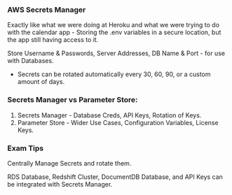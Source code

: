 ### AWS Secrets Manager

Exactly like what we were doing at Heroku and what we were trying to do with the calendar app - Storing the .env variables in a secure location, but the app still having access to it.

Store Username & Passwords, Server Addresses, DB Name & Port - for use with Databases.

- Secrets can be rotated automatically every 30, 60, 90, or a custom amount of days.

### Secrets Manager vs Parameter Store:

1. Secrets Manager - Database Creds, API Keys, Rotation of Keys.
2. Parameter Store - Wider Use Cases, Configuration Variables, License Keys.

### Exam Tips

Centrally Manage Secrets and rotate them.

RDS Database, Redshift Cluster, DocumentDB Database, and API Keys can be integrated with Secrets Manager. 


